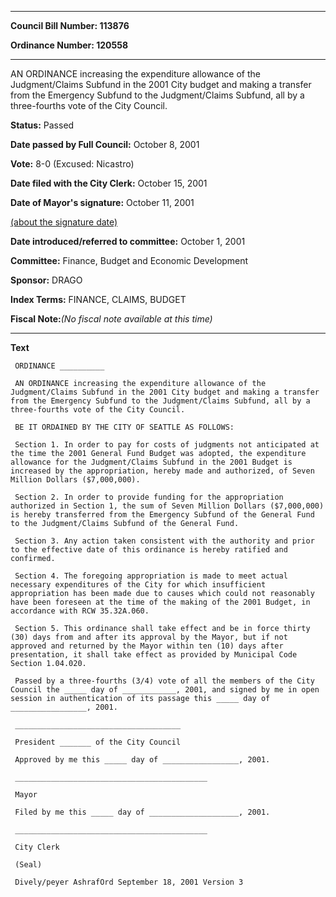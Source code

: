 

********

**Council Bill Number: 113876**
   
**Ordinance Number: 120558**
********

 AN ORDINANCE increasing the expenditure allowance of the Judgment/Claims Subfund in the 2001 City budget and making a transfer from the Emergency Subfund to the Judgment/Claims Subfund, all by a three-fourths vote of the City Council.

**Status:** Passed
   
**Date passed by Full Council:** October 8, 2001
   
**Vote:** 8-0 (Excused: Nicastro)
   
**Date filed with the City Clerk:** October 15, 2001
   
**Date of Mayor's signature:** October 11, 2001
   
[(about the signature date)](/~public/approvaldate.htm)
   
   
   
**Date introduced/referred to committee:** October 1, 2001
   
**Committee:** Finance, Budget and Economic Development
   
**Sponsor:** DRAGO
   
   
**Index Terms:** FINANCE, CLAIMS, BUDGET

**Fiscal Note:**_(No fiscal note available at this time)_

********

**Text**
   
```
 ORDINANCE __________

 AN ORDINANCE increasing the expenditure allowance of the Judgment/Claims Subfund in the 2001 City budget and making a transfer from the Emergency Subfund to the Judgment/Claims Subfund, all by a three-fourths vote of the City Council.

 BE IT ORDAINED BY THE CITY OF SEATTLE AS FOLLOWS:

 Section 1. In order to pay for costs of judgments not anticipated at the time the 2001 General Fund Budget was adopted, the expenditure allowance for the Judgment/Claims Subfund in the 2001 Budget is increased by the appropriation, hereby made and authorized, of Seven Million Dollars ($7,000,000).

 Section 2. In order to provide funding for the appropriation authorized in Section 1, the sum of Seven Million Dollars ($7,000,000) is hereby transferred from the Emergency Subfund of the General Fund to the Judgment/Claims Subfund of the General Fund.

 Section 3. Any action taken consistent with the authority and prior to the effective date of this ordinance is hereby ratified and confirmed.

 Section 4. The foregoing appropriation is made to meet actual necessary expenditures of the City for which insufficient appropriation has been made due to causes which could not reasonably have been foreseen at the time of the making of the 2001 Budget, in accordance with RCW 35.32A.060.

 Section 5. This ordinance shall take effect and be in force thirty (30) days from and after its approval by the Mayor, but if not approved and returned by the Mayor within ten (10) days after presentation, it shall take effect as provided by Municipal Code Section 1.04.020.

 Passed by a three-fourths (3/4) vote of all the members of the City Council the _____ day of ____________, 2001, and signed by me in open session in authentication of its passage this _____ day of _________________, 2001.

 _____________________________________

 President _______ of the City Council

 Approved by me this _____ day of _________________, 2001.

 ___________________________________________

 Mayor

 Filed by me this _____ day of ____________________, 2001.

 ___________________________________________

 City Clerk

 (Seal)

 Dively/peyer AshrafOrd September 18, 2001 Version 3

```
